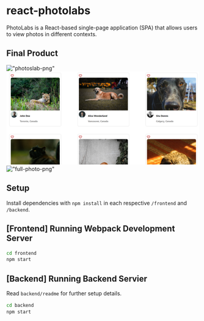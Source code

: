 # react-photolabs
PhotoLabs is a React-based single-page application (SPA) that allows users to view photos in different contexts.

## Final Product
!["photoslab-png"]()
!["animals-topic-png"](https://github.com/Bulaale1/photolabs/blob/main/frontend/docs/animals-topic-png.png?raw=true)
!["full-photo-png"]()


## Setup

Install dependencies with `npm install` in each respective `/frontend` and `/backend`.

## [Frontend] Running Webpack Development Server

```sh
cd frontend
npm start
```

## [Backend] Running Backend Servier

Read `backend/readme` for further setup details.

```sh
cd backend
npm start
```
